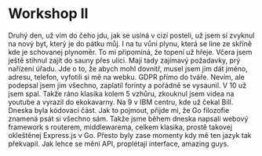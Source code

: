 # Workshop II
Druhý den, už vím do čeho jdu, jak se usíná v cizí posteli, už jsem si zvyknul na nový byt, který je do pátku můj. I na tu vůni plynu, která se line ze skříně kde je schovanej plynoměr. To mi připomíná, že topení už hřeje. Včera jsem ještě stihnul zajít do sauny přes ulici. Mají tady zajímavý požadavky, prý nařízení úřadu. Jde o to, že abych mohl dovnitř, musel jsem jim dát jméno, adresu, telefon, vyfotili si mě na webku. GDPR přímo do tváře. Nevím, ale podepsal jsem jim všechno, zaplatil forinty a pořádně se vysaunil. V 10 už jsem spal. Takže ráno klasika kolem 5 vzhůru, zkouknul jsem videa na youtube a vyrazil do ekokavarny. Na 9 v IBM centru, kde už čekal Bill. Dneska byla kódovací část. Jak to pojmout, přijde mi, že Go filozofie znamená psát si všechno sám. Takže jsme během dneska napsali webový framework s routerem, middlewarema, celkem klasika, prostě takovej okleštěnej Express.js v Go. Přesto byly zase momenty kdy mě ten jazyk tak překvapil. Jak lehce se mění API, proplétají interface, amazing guys.